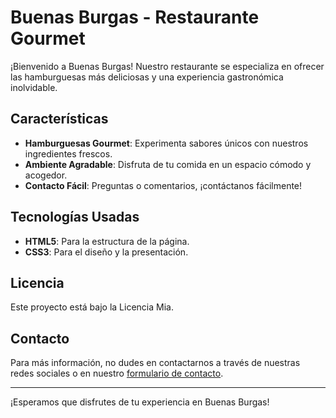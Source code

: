 # Buenas Burgas - Restaurante Gourmet

¡Bienvenido a Buenas Burgas! Nuestro restaurante se especializa en ofrecer las hamburguesas más deliciosas y una experiencia gastronómica inolvidable.

## Características

- **Hamburguesas Gourmet**: Experimenta sabores únicos con nuestros ingredientes frescos.
- **Ambiente Agradable**: Disfruta de tu comida en un espacio cómodo y acogedor.
- **Contacto Fácil**: Preguntas o comentarios, ¡contáctanos fácilmente!

## Tecnologías Usadas

- **HTML5**: Para la estructura de la página.
- **CSS3**: Para el diseño y la presentación.


## Licencia

Este proyecto está bajo la Licencia Mia.

## Contacto

Para más información, no dudes en contactarnos a través de nuestras redes sociales o en nuestro [formulario de contacto](contacto.html).

---

¡Esperamos que disfrutes de tu experiencia en Buenas Burgas!
